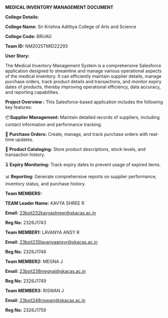**MEDICAL INVENTORY MANAGEMENT DOCUMENT**

**College Details:**

**College Name:** Sri Krishna Adithya College of Arts and Science 

**College Code:** BRUAG 

**Team ID:** NM2025TMID22293 

**User Story:**

The Medical Inventory Management System is a comprehensive Salesforce application designed to streamline and manage various operational aspects of the medical inventory. It can efficiently maintain supplier details, manage purchase orders, track product details and transactions, and monitor expiry dates of products, thereby improving operational efficiency, data accuracy, and reporting capabilities. 

**Project Overview :**
This Salesforce-based application includes the following key features:

📦**Supplier Management:** Maintain detailed records of suppliers, including contact information and performance tracking.

🧾 **Purchase Orders:** Create, manage, and track purchase orders with real-time updates.

🧪 **Product Cataloging:** Store product descriptions, stock levels, and transaction history.

⏳ **Expiry Monitoring:** Track expiry dates to prevent usage of expired items.

📊 **Reporting:** Generate comprehensive reports on supplier performance, inventory status, and purchase history.

**Team MEMBERS:**  

**TEAM Leader Name:** KAVYA SHREE R 

**Email:** 23bsit232kavyashreer@skacas.ac.in 

**Reg No:** 2326J1743


**Team MEMBER1:** LAVANYA ANSY R 

**Email:** 23bsit235lavanyaansyr@skacas.ac.in 

**Reg No:** 2326J1746

**Team MEMBER2:** MEGNA J 

**Email:** 23bsit238megnaj@skacas.ac.in 

**Reg No:** 2326J1749


**Team MEMBER3:** RISWAN J  

**Email:** 23bsit248riswanj@skacas.ac.in

**Reg No:** 2326J1759
